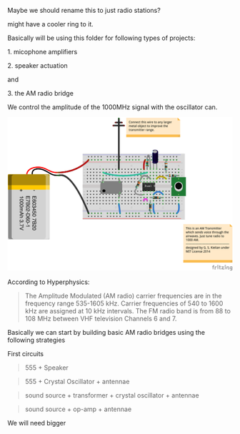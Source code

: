Maybe we should rename this to just radio stations?

might have a cooler ring to it.


Basically will be using this folder for following types of projects:

1\. micophone amplifiers

2\. speaker actuation

and

3\. the AM radio bridge


We control the amplitude of the 1000MHz signal with the oscillator can.

![img](./Radio-Circuit-00.png)






According to Hyperphysics:

> The Amplitude Modulated (AM radio) carrier frequencies are in the frequency range 535-1605 kHz. Carrier frequencies of 540 to 1600 kHz are assigned at 10 kHz intervals. The FM radio band is from 88 to 108 MHz between VHF television Channels 6 and 7.

Basically we can start by building basic AM radio bridges using the following strategies

First circuits

> 555 + Speaker

> 555 + Crystal Oscillator + antennae


> sound source + transformer + crystal oscillator + antennae

> sound source + op-amp + antennae


We will need bigger 
